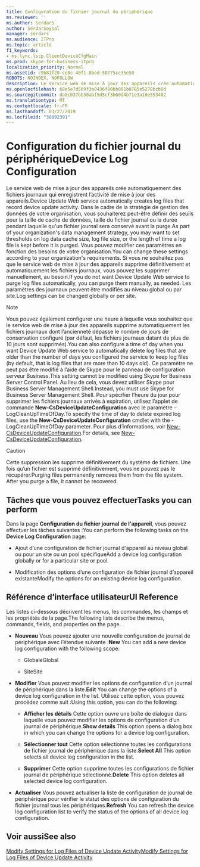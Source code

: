 ```yaml
---
title: Configuration du fichier journal du périphérique
ms.reviewer: ''
ms.author: SerdarS
author: SerdarSoysal
manager: serdars
ms.audience: ITPro
ms.topic: article
f1_keywords:
- ms.lync.lscp.ClientDeviceCfgMain
ms.prod: skype-for-business-itpro
localization_priority: Normal
ms.assetid: c9b81f20-ce8c-40f1-8bed-50775cc35e58
ROBOTS: NOINDEX, NOFOLLOW
description: Le service web de mise à jour des appareils crée automatiquement des fichiers journaux qui enregistrent l’activité de mise à jour des appareils. Dans le cadre de la stratégie de gestion des données de votre organisation, vous souhaiterez peut-être définir des seuils pour la taille de cache de données, taille du fichier journal ou la durée pendant laquelle qu'un fichier journal sera conservé avant la purge. Vous pouvez modifier ces paramètres en fonction des besoins de votre organisation. Si vous ne souhaitez pas que le service web de mise à jour des appareils supprime définitivement et automatiquement les fichiers journaux, vous pouvez les supprimer manuellement, au besoin. Les paramètres des journaux peuvent être modifiés au niveau global ou par site.
ms.openlocfilehash: 68e5e7d569f3a0436f80bb081b0785e5278bcb0d
ms.sourcegitcommit: da8c037bb30abf5d5cf3b60d4b71e3a10e553402
ms.translationtype: MT
ms.contentlocale: fr-FR
ms.lasthandoff: 03/27/2019
ms.locfileid: "30892391"
---
```

# <a name="device-log-configuration"></a><span data-ttu-id="14459-107">Configuration du fichier journal du périphérique</span><span class="sxs-lookup"><span data-stu-id="14459-107">Device Log Configuration</span></span>

<span data-ttu-id="14459-108">Le service web de mise à jour des appareils crée automatiquement des fichiers journaux qui enregistrent l’activité de mise à jour des appareils.</span><span class="sxs-lookup"><span data-stu-id="14459-108">Device Update Web service automatically creates log files that record device update activity.</span></span> <span data-ttu-id="14459-109">Dans le cadre de la stratégie de gestion des données de votre organisation, vous souhaiterez peut-être définir des seuils pour la taille de cache de données, taille du fichier journal ou la durée pendant laquelle qu'un fichier journal sera conservé avant la purge.</span><span class="sxs-lookup"><span data-stu-id="14459-109">As part of your organization's data management strategy, you may want to set thresholds on log data cache size, log file size, or the length of time a log file is kept before it is purged.</span></span> <span data-ttu-id="14459-110">Vous pouvez modifier ces paramètres en fonction des besoins de votre organisation.</span><span class="sxs-lookup"><span data-stu-id="14459-110">You can change these settings according to your organization's requirements.</span></span> <span data-ttu-id="14459-111">Si vous ne souhaitez pas que le service web de mise à jour des appareils supprime définitivement et automatiquement les fichiers journaux, vous pouvez les supprimer manuellement, au besoin.</span><span class="sxs-lookup"><span data-stu-id="14459-111">If you do not want Device Update Web service to purge log files automatically, you can purge them manually, as needed.</span></span> <span data-ttu-id="14459-112">Les paramètres des journaux peuvent être modifiés au niveau global ou par site.</span><span class="sxs-lookup"><span data-stu-id="14459-112">Log settings can be changed globally or per site.</span></span>

> [!NOTE]
> <span data-ttu-id="14459-113">Vous pouvez également configurer une heure à laquelle vous souhaitez que le service web de mise à jour des appareils supprime automatiquement les fichiers journaux dont l’ancienneté dépasse le nombre de jours de conservation configuré (par défaut, les fichiers journaux datant de plus de 10 jours sont supprimés).</span><span class="sxs-lookup"><span data-stu-id="14459-113">You can also configure a time of day when you want Device Update Web service to automatically delete log files that are older than the number of days you configured the service to keep log files (by default, that is log files that are more than 10 days old).</span></span> <span data-ttu-id="14459-114">Ce paramètre ne peut pas être modifié à l’aide de Skype pour le panneau de configuration serveur Business.</span><span class="sxs-lookup"><span data-stu-id="14459-114">This setting cannot be modified using Skype for Business Server Control Panel.</span></span> <span data-ttu-id="14459-115">Au lieu de cela, vous devez utiliser Skype pour Business Server Management Shell.</span><span class="sxs-lookup"><span data-stu-id="14459-115">Instead, you must use Skype for Business Server Management Shell.</span></span> <span data-ttu-id="14459-116">Pour spécifier l’heure du jour pour supprimer les fichiers journaux arrivés à expiration, utilisez l’applet de commande **New-CsDeviceUpdateConfiguration** avec le paramètre – LogCleanUpTimeOfDay.</span><span class="sxs-lookup"><span data-stu-id="14459-116">To specify the time of day to delete expired log files, use the **New-CsDeviceUpdateConfiguration** cmdlet with the -LogCleanUpTimeOfDay parameter.</span></span> <span data-ttu-id="14459-117">Pour plus d’informations, voir [New-CsDeviceUpdateConfiguration](https://docs.microsoft.com/powershell/module/skype/new-csdeviceupdateconfiguration?view=skype-ps).</span><span class="sxs-lookup"><span data-stu-id="14459-117">For details, see [New-CsDeviceUpdateConfiguration](https://docs.microsoft.com/powershell/module/skype/new-csdeviceupdateconfiguration?view=skype-ps).</span></span>

> [!CAUTION]
> <span data-ttu-id="14459-p104">Cette suppression les supprime définitivement du système de fichiers. Une fois qu’un fichier est supprimé définitivement, vous ne pouvez pas le récupérer.</span><span class="sxs-lookup"><span data-stu-id="14459-p104">Purging files permanently removes them from the file system. After you purge a file, it cannot be recovered.</span></span>

## <a name="tasks-you-can-perform"></a><span data-ttu-id="14459-120">Tâches que vous pouvez effectuer</span><span class="sxs-lookup"><span data-stu-id="14459-120">Tasks you can perform</span></span>

<span data-ttu-id="14459-121">Dans la page **Configuration du fichier journal de l'appareil**, vous pouvez effectuer les tâches suivantes :</span><span class="sxs-lookup"><span data-stu-id="14459-121">You can perform the following tasks on the **Device Log Configuration** page:</span></span>

- <span data-ttu-id="14459-122">Ajout d’une configuration de fichier journal d'appareil au niveau global ou pour un site ou un pool spécifique</span><span class="sxs-lookup"><span data-stu-id="14459-122">Add a device log configuration globally or for a particular site or pool.</span></span>

- <span data-ttu-id="14459-123">Modification des options d’une configuration de fichier journal d’appareil existante</span><span class="sxs-lookup"><span data-stu-id="14459-123">Modify the options for an existing device log configuration.</span></span>

## <a name="ui-reference"></a><span data-ttu-id="14459-124">Référence d’interface utilisateur</span><span class="sxs-lookup"><span data-stu-id="14459-124">UI Reference</span></span>

<span data-ttu-id="14459-125">Les listes ci-dessous décrivent les menus, les commandes, les champs et les propriétés de la page.</span><span class="sxs-lookup"><span data-stu-id="14459-125">The following lists describe the menus, commands, fields, and properties on the page.</span></span>

- <span data-ttu-id="14459-126">**Nouveau** Vous pouvez ajouter une nouvelle configuration de journal de périphérique avec l’étendue suivante :</span><span class="sxs-lookup"><span data-stu-id="14459-126">**New** You can add a new device log configuration with the following scope:</span></span>

  - <span data-ttu-id="14459-127">Globale</span><span class="sxs-lookup"><span data-stu-id="14459-127">Global</span></span>

  - <span data-ttu-id="14459-128">Site</span><span class="sxs-lookup"><span data-stu-id="14459-128">Site</span></span>

- <span data-ttu-id="14459-129">**Modifier** Vous pouvez modifier les options de configuration d’un journal de périphérique dans la liste.</span><span class="sxs-lookup"><span data-stu-id="14459-129">**Edit** You can change the options of a device log configuration in the list.</span></span> <span data-ttu-id="14459-130">Utilisez cette option, vous pouvez procédez comme suit :</span><span class="sxs-lookup"><span data-stu-id="14459-130">Using this option, you can do the following:</span></span>

  - <span data-ttu-id="14459-131">**Afficher les détails** Cette option ouvre une boîte de dialogue dans laquelle vous pouvez modifier les options de configuration d’un journal de périphérique.</span><span class="sxs-lookup"><span data-stu-id="14459-131">**Show details** This option opens a dialog box in which you can change the options for a device log configuration.</span></span>

  - <span data-ttu-id="14459-132">**Sélectionner tout** Cette option sélectionne toutes les configurations de fichier journal de périphérique dans la liste.</span><span class="sxs-lookup"><span data-stu-id="14459-132">**Select All** This option selects all device log configuration in the list.</span></span>

  - <span data-ttu-id="14459-133">**Supprimer** Cette option supprime toutes les configurations de fichier journal de périphérique sélectionné.</span><span class="sxs-lookup"><span data-stu-id="14459-133">**Delete** This option deletes all selected device log configuration.</span></span>

- <span data-ttu-id="14459-134">**Actualiser** Vous pouvez actualiser la liste de configuration de journal de périphérique pour vérifier le statut des options de configuration du fichier journal tous les périphériques.</span><span class="sxs-lookup"><span data-stu-id="14459-134">**Refresh** You can refresh the device log configuration list to verify the status of the options of all device log configuration.</span></span>

## <a name="see-also"></a><span data-ttu-id="14459-135">Voir aussi</span><span class="sxs-lookup"><span data-stu-id="14459-135">See also</span></span>

[<span data-ttu-id="14459-136">Modify Settings for Log Files of Device Update Activity</span><span class="sxs-lookup"><span data-stu-id="14459-136">Modify Settings for Log Files of Device Update Activity</span></span>](https://technet.microsoft.com/library/9b57f126-1853-43b3-bbd4-06401e6498bd.aspx)
